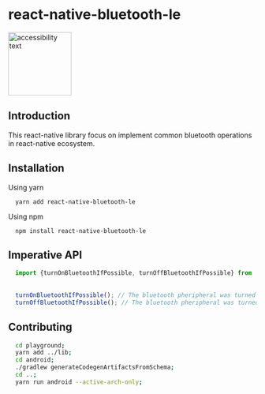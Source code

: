 # react-native-bluetooth-le


<img src="https://github.com/lucaswitch/react-native-bluetooth-le/blob/feature/android/logo.png" width="128" alt="accessibility text">

## Introduction

This react-native library focus on implement common bluetooth operations in react-native ecosystem.


## Installation 
  Using yarn
  ```
    yarn add react-native-bluetooth-le
  ```
  Using npm
  ```
    npm install react-native-bluetooth-le
  ```


## Imperative API

```js
  import {turnOnBluetoothIfPossible, turnOffBluetoothIfPossible} from 'react-native-bluetooth-le';
  
  
  turnOnBluetoothIfPossible(); // The bluetooth pheripheral was turned on.
  turnOffBluetoothIfPossible(); // The bluetooth pheripheral was turned off.
```


## Contributing

```bash
  cd playground;
  yarn add ../lib;
  cd android;
  ./gradlew generateCodegenArtifactsFromSchema;
  cd ..;
  yarn run android --active-arch-only;
```

